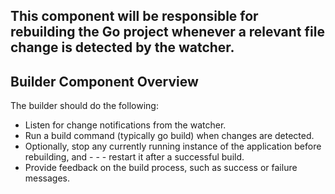## This component will be responsible for rebuilding the Go project whenever a relevant file change is detected by the watcher.

## Builder Component Overview
The builder should do the following:
- Listen for change notifications from the watcher.
- Run a build command (typically go build) when changes are detected.
- Optionally, stop any currently running instance of the application before rebuilding, and - - - restart it after a successful build.
- Provide feedback on the build process, such as success or failure messages.